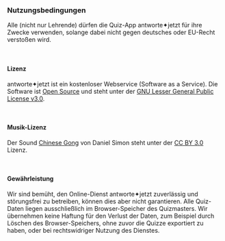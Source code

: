 ### Nutzungsbedingungen
Alle (nicht nur Lehrende) dürfen die Quiz-App antworte✦jetzt für ihre Zwecke verwenden, solange dabei nicht gegen deutsches oder EU-Recht verstoßen wird.

<br/>

#### Lizenz
antworte✦jetzt ist ein kostenloser Webservice (Software as a Service). Die Software ist [Open Source](https://github.com/thm-projects/arsnova.click-v2) und steht unter der [GNU Lesser General Public License v3.0](https://github.com/thm-projects/arsnova.click-v2/blob/master/LICENSE).

<br/>

#### Musik-Lizenz
Der Sound [Chinese Gong](http://soundbible.com/2148-Chinese-Gong.html) von Daniel Simon steht unter der [CC BY 3.0](https://creativecommons.org/licenses/by/3.0/de) Lizenz.

<br/>

#### Gewährleistung
Wir sind bemüht, den Online-Dienst antworte✦jetzt zuverlässig und störungsfrei zu betreiben, können dies aber nicht garantieren. Alle Quiz-Daten liegen ausschließlich im Browser-Speicher des Quizmasters. Wir übernehmen keine Haftung für den Verlust der Daten, zum Beispiel durch Löschen des Browser-Speichers, ohne zuvor die Quizze exportiert zu haben, oder bei rechtswidriger Nutzung des Dienstes.
